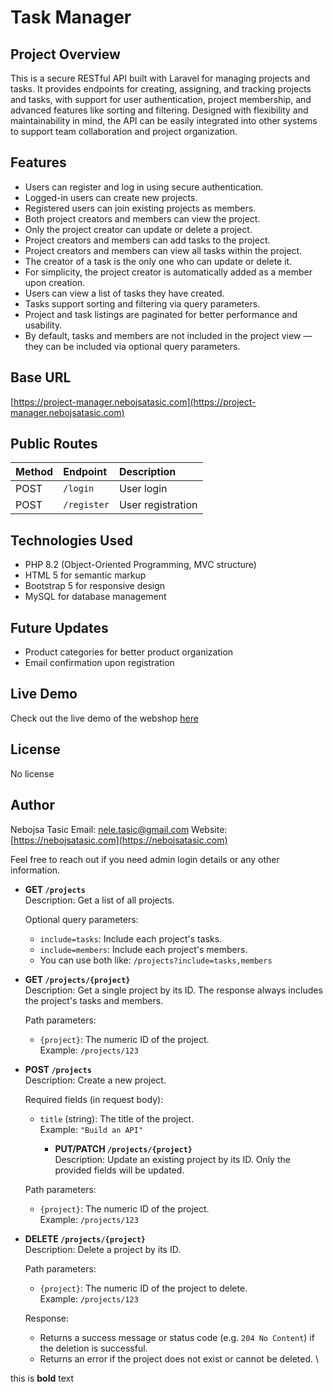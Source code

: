 # Task Manager

## Project Overview

This is a secure RESTful API built with Laravel for managing projects and tasks. It provides endpoints for creating, assigning, and tracking projects and tasks, with support for user authentication, project membership, and advanced features like sorting and filtering. Designed with flexibility and maintainability in mind, the API can be easily integrated into other systems to support team collaboration and project organization.

## Features

* Users can register and log in using secure authentication.
* Logged-in users can create new projects.
* Registered users can join existing projects as members.
* Both project creators and members can view the project.
* Only the project creator can update or delete a project.
* Project creators and members can add tasks to the project.
* Project creators and members can view all tasks within the project.
* The creator of a task is the only one who can update or delete it.
* For simplicity, the project creator is automatically added as a member upon creation.
* Users can view a list of tasks they have created.
* Tasks support sorting and filtering via query parameters.
* Project and task listings are paginated for better performance and usability.
* By default, tasks and members are not included in the project view — they can be included via optional query parameters.

## Base URL

[https://project-manager.nebojsatasic.com](https://project-manager.nebojsatasic.com)

## Public Routes

| Method | Endpoint    | Description       |
| :----- | :---------- | :---------------- |
| POST   | `/login`    | User login        |
| POST   | `/register` | User registration |

## Technologies Used

* PHP 8.2 (Object-Oriented Programming, MVC structure)
* HTML 5 for semantic markup
* Bootstrap 5 for responsive design
* MySQL for database management

## Future Updates

* Product categories for better product organization
* Email confirmation upon registration

## Live Demo
Check out the live demo of the webshop [here](https://carmelita.nebojsatasic.com)

## License

No license

## Author

Nebojsa Tasic
Email: [nele.tasic@gmail.com](nele.tasic@gmail.com)
Website: [https://nebojsatasic.com](https://nebojsatasic.com)

Feel free to reach out if you need admin login details or any other information.

- **GET `/projects`**  
  Description: Get a list of all projects.  

  Optional query parameters:
  - `include=tasks`: Include each project's tasks.
  - `include=members`: Include each project's members.
  - You can use both like: `/projects?include=tasks,members`

- **GET `/projects/{project}`**  
  Description: Get a single project by its ID. The response always includes the project's tasks and members.

  Path parameters:
  - `{project}`: The numeric ID of the project.  
    Example: `/projects/123`

- **POST `/projects`**  
  Description: Create a new project.

  Required fields (in request body):
  - `title` (string): The title of the project.  
    Example: `"Build an API"`
    
    - **PUT/PATCH `/projects/{project}`**  
  Description: Update an existing project by its ID. Only the provided fields will be updated.

  Path parameters:
  - `{project}`: The numeric ID of the project.  
    Example: `/projects/123`
    
- **DELETE `/projects/{project}`**  
  Description: Delete a project by its ID.

  Path parameters:
  - `{project}`: The numeric ID of the project to delete.  
    Example: `/projects/123`

  Response:
  - Returns a success message or status code (e.g. `204 No Content`) if the deletion is successful.
  - Returns an error if the project does not exist or cannot be deleted.
\

this is **bold** text
